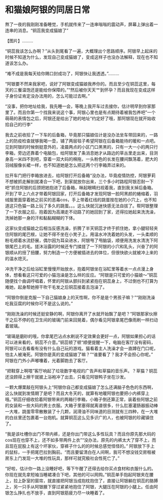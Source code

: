 # 和猫娘阿银的同居日常

熬了一夜的我刚刚准备睡觉，手机就传来了一连串嗡嗡的震动声，屏幕上弹出着一连串的消息。“铜蕊我变成猫娘了”

【图片】………

“铜蕊我该怎么办啊？”从头到尾看了一遍，大概理出个思路顺序。阿银早上起床的时候不知道为什么，发现自己变成猫娘了，变成这样子也没办法解释，现在也不知道该怎么办。

“难不成是我每天给你赐口封成功了，阿银快让我透透。”………

“阿银要不然来我家吧，说好了阿银变成猫娘我养你的。而且至少在铜蕊这里，每天的三餐温饱还是能给你保障的。”“然后被你天天艹到怀孕？而且我现在变成这样子身份证肯定没办法用的，怎么可能过去啊。”

“没事，把你地址给我，我先睡一会，等晚上我开车过去接你，估计明早到你家那里了。而且你第一个找我来说这个事，阿银心里也是有点期待着被我包养吧”一个萌萌的表情包之后，阿银还是给出了她的地址“约定好了哦，那阿银现在就开始收拾自己的行李”

我去之前收拾了一下车的后备箱，毕竟那只猫娘估计是没办法坐车带回来的，一路上的防疫检查就够我喝一壶，铺了两层毯子希望阿银在后备箱能待的暖和一点吧。见到阿银的时候倒挺意外的，凌晨两点的小区门口黑黑的，只有一大一小的两只行李箱，旁边还靠着个电脑包，给阿银发了条消息她才从路边的草丛里走出来，目测身高一米四不到吧，穿着一双大码的棉拖，一头粉色的长发在腰间飘荡着，肥大的羽绒服像长裙一样，也不知道她是怎么把这两个行李箱弄过来的。

拉开车门把行李箱放进去，给阿银打开后备箱“没办法，毕竟疫情防控，阿银萝莉不想被抓走解剖就凑合一下吧，到家就放你出来，三个多小时路程阿银忍耐一下吧”抓住阿银的后颈把她抱进了后备箱，眯起眼睛扫视着我，直到我关掉后备箱。开到了早上六点才带着阿银回家，打开后备箱才发现阿银一脸阿黑颜的蜷缩着，羽绒服里面穿着她之前买的恶毒cos，手上带着红线的跳蛋按在她的小穴上，也不知道这只色猫一路上玩了多久的跳蛋。。。这么快就沉迷快感无法自拔了。帮阿银整理了一下衣服之后，抱着因为高潮走不动路了的她回到了家，还得拉她起来洗洗澡，洗掉她那一身的汗和黏黏糊糊的下体。

这家伙变成猫娘之后相当反感洗澡，折腾了半天铜蕊才终于抓住她，拿小腿轻轻夹住阿银的尾巴根，让她不得不坐在小凳子上。用温水冲洗着她的头发，一头柔顺的粉毛顺着水流舒展，偶尔因为耳朵进水，阿银甩了甩脑袋，顺便用洗发水清洗下阿银尾巴上的毛。搓沐浴露的时候还专门揉搓了一下阿银的小穴和乳头，兴奋了的阿银顺从的扭了扭腰，努力制造一个方便被插进去的体位，但很快欲火就被冲上来的的温水熄灭。

冲洗干净之后给浴缸里慢慢开始放水，抱着阿银坐在浴缸里等着水一点点漫上身体，想看看这只可爱的小猫泡澡是怎么样的反应。“阿银是只可爱的小猫娘～”铜蕊随便找个曲调哼唱着，怀里的阿银从颤抖到紧紧抱在铜蕊身上，不过倒也不打算为难她，起身帮她擦干吹干毛发之后铜蕊接着去泡澡了。

“阿银你倒是克服一下自己猫娘身上的天性啊，你不是是个男孩子嘛？”“刚刚洗澡吃我豆腐的时候你可不是这么说的。”

“刚刚洗澡的时候还挺安静的啊，阿银你离开了水就开始飘了是吧？”阿银那家伙擦干之后不停的在卫生间的玻璃门前来回晃着，偶尔看见阿银拿尾巴像雨刷一样扫动着玻璃。

“玻璃是磨砂的哦，你拿尾巴沾点水刷说不定效果会更好一点，阿银如果担心的话可以进来看的，铜蕊不介意。”铜蕊顿了顿“顺便提醒一下，电脑在客厅没有密码，阿银可以去看看有没有什么自己玩的游戏。猫看着主人洗澡才会一直蹲在门口呢，怕主人被淹死。阿银你是真的变成猫娘了嘛？”“谁要看了？我才不会担心你呢。” 阿银在门外小声嘟囔着，光着脚跑去了客厅。

“把鞋穿上啊喂”客厅响起了垃圾数字电视的广告声和草猫的音乐声。？草猫？铜蕊还没顾得上擦干就披上浴袍冲了出去，只看见阿银鸭子坐在沙发。

一颗大爆栗敲在阿银头上“阿银你自己都变成猫娘了怎么还满脑子色色的东西啊，这么快就到发情期了是吧？而且大冬天的，就算有地暖阿银也要把小内裤穿上哦。”铜蕊仔细收拾着阿银带来的两箱行李箱，小箱子倒还算正常，装着些阿银之前的女装和一些大码的男士衣服。大箱子里塞得就离谱很多，什么肛塞灌肠器振动棒一大堆，跳蛋零零散散装了十几颗，润滑油不同味道的目测就有三四种，在一大堆的白丝里还包裹着一台炮机。就算铜蕊这么见多识广的人，也被阿银的珍藏镇住了。

“我是该吐槽你出门不带内裤，还是你出门带这么多性玩具？而且你原先那大码的cos现在也穿不上，还不如多带两件上衣”“没办法，原先的内裤太大了穿不上，而且现在屁股上有这个坏家伙，穿裤子什么的的时候总感觉怪怪的。” 阿银放下手上的鼠标，一手把尾巴拉到胸前。“而且要留清白在人间啊，我可不想没钱交房租被房东上门发现一大堆的性玩具，那样可就究极社会性死亡了。”

“好啦，估计你一路上没睡好吧，等下午醒了还得去给你买点食材和衣服什么的。你现在就先拿短袖当睡裙凑合下吧，其他的可以网购。”铜蕊单手抱起阿银夹在腰上，拉上卧室的窗帘，就直接把阿银当成抱枕抱住了，直接让阿银躺在铜蕊的胳膊上，另一只手从阿银腋下穿过紧紧地抱住了阿银，大腿压在阿银的小腿上。任由阿银怎么挣扎也不放手，直到阿银筋疲力尽一块睡着了。

